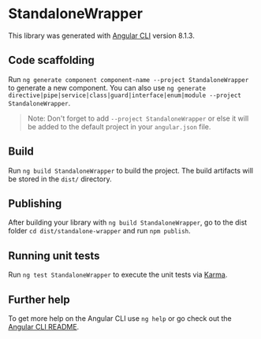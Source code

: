 # StandaloneWrapper

This library was generated with [Angular CLI](https://github.com/angular/angular-cli) version 8.1.3.

## Code scaffolding

Run `ng generate component component-name --project StandaloneWrapper` to generate a new component. You can also use `ng generate directive|pipe|service|class|guard|interface|enum|module --project StandaloneWrapper`.
> Note: Don't forget to add `--project StandaloneWrapper` or else it will be added to the default project in your `angular.json` file. 

## Build

Run `ng build StandaloneWrapper` to build the project. The build artifacts will be stored in the `dist/` directory.

## Publishing

After building your library with `ng build StandaloneWrapper`, go to the dist folder `cd dist/standalone-wrapper` and run `npm publish`.

## Running unit tests

Run `ng test StandaloneWrapper` to execute the unit tests via [Karma](https://karma-runner.github.io).

## Further help

To get more help on the Angular CLI use `ng help` or go check out the [Angular CLI README](https://github.com/angular/angular-cli/blob/master/README.md).
